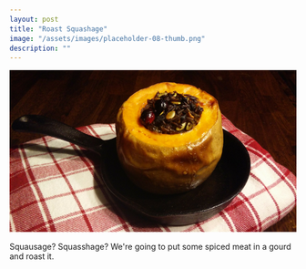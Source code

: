 ```yaml
---
layout: post
title: "Roast Squashage"
image: "/assets/images/placeholder-08-thumb.png"
description: ""
---
```


![](/assets/images/stuffed-squash-16x9.png)


Squausage? Squasshage? We're going to put some spiced meat in a gourd and roast it.
